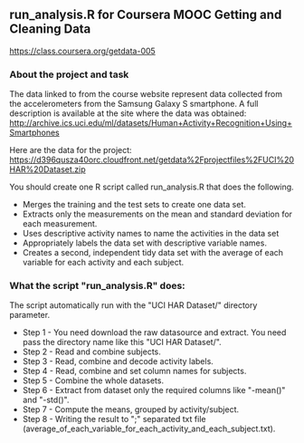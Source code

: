 ## run_analysis.R for Coursera MOOC Getting and Cleaning Data
https://class.coursera.org/getdata-005

### About the project and task
The data linked to from the course website represent data collected from the accelerometers from the Samsung Galaxy S smartphone. A full description is available at the site where the data was obtained:  http://archive.ics.uci.edu/ml/datasets/Human+Activity+Recognition+Using+Smartphones 

Here are the data for the project: 
https://d396qusza40orc.cloudfront.net/getdata%2Fprojectfiles%2FUCI%20HAR%20Dataset.zip 

You should create one R script called run_analysis.R that does the following. 
* Merges the training and the test sets to create one data set.
* Extracts only the measurements on the mean and standard deviation for each measurement. 
* Uses descriptive activity names to name the activities in the data set
* Appropriately labels the data set with descriptive variable names. 
* Creates a second, independent tidy data set with the average of each variable for each activity and each subject. 

### What the script "run_analysis.R" does:
The script automatically run with the "UCI HAR Dataset/" directory parameter.
* Step 1 - You need download the raw datasource and extract. You need pass the directory name like this "UCI HAR Dataset/".
* Step 2 - Read and combine subjects.
* Step 3 - Read, combine and decode activity labels.
* Step 4 - Read, combine and set column names for subjects.
* Step 5 - Combine the whole datasets.
* Step 6 - Extract from dataset only the required columns like "-mean()" and "-std()".
* Step 7 - Compute the means, grouped by activity/subject.
* Step 8 - Writing the result to ";" separated txt file (average_of_each_variable_for_each_activity_and_each_subject.txt).

